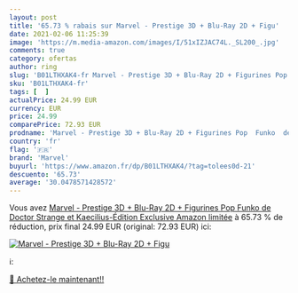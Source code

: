 ```yaml
---
layout: post
title: '65.73 % rabais sur Marvel - Prestige 3D + Blu-Ray 2D + Figu'
date: 2021-02-06 11:25:39
image: 'https://m.media-amazon.com/images/I/51xIZJAC74L._SL200_.jpg'
comments: true
category: ofertas
author: ring
slug: 'B01LTHXAK4-fr Marvel - Prestige 3D + Blu-Ray 2D + Figurines Pop Funko de...'
sku: 'B01LTHXAK4-fr'
tags: [  ]
actualPrice: 24.99 EUR
currency: EUR
price: 24.99
comparePrice: 72.93 EUR
prodname: 'Marvel - Prestige 3D + Blu-Ray 2D + Figurines Pop  Funko  de Doctor Strange et Kaecilius-Édition Exclusive Amazon limitée'
country: 'fr'
flag: '🇫🇷'
brand: 'Marvel'
buyurl: 'https://www.amazon.fr/dp/B01LTHXAK4/?tag=tolees0d-21'
descuento: '65.73'
average: '30.0478571428572'
---
```


Vous avez [Marvel - Prestige 3D + Blu-Ray 2D + Figurines Pop  Funko  de Doctor Strange et Kaecilius-Édition Exclusive Amazon limitée](https://www.amazon.fr/dp/B01LTHXAK4/?tag=tolees0d-21)  à  65.73 % de réduction, prix final  24.99 EUR (original: 72.93 EUR) ici:

[![Marvel - Prestige 3D + Blu-Ray 2D + Figu](https://m.media-amazon.com/images/I/51xIZJAC74L._SL200_.jpg)](https://www.amazon.fr/dp/B01LTHXAK4/?tag=tolees0d-21)

ℹ️:


[🛒 Achetez-le maintenant!!](https://www.amazon.fr/dp/B01LTHXAK4/?tag=tolees0d-21)
